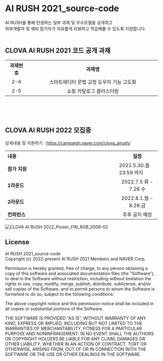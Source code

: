 # AI RUSH 2021_source-code

AI RUSH를 통해 탄생하는 일부 과제 및 우수모델을 공개하고 <br>
외부개발자 및 예비 참가자가 자유롭게 리뷰하고 학습해볼 수 있도록 지원합니다. <br>
<br>

## CLOVA AI RUSH 2021 코드 공개 과제 ##
<table>
  <tr>
    <th style="text-align:center;width:8%">과제번호</th>
    <th style="text-align:center;width:46%">과제명</th>
  </tr>
  <tr>
    <td style="text-align:center">
      2-4
    </td>
     <td style="text-align:center">
      스마트에디터 문법 교정 도우미 기능 고도화
    </td>
      <tr>
    <td style="text-align:center">
      2-5
    </td>
     <td style="text-align:center">
      쇼핑 카탈로그 클러스터링
    </td>
  </tr>
    </td>
  </tr>
</table>

<br>
<br>
<br>

## CLOVA AI RUSH 2022 모집중
상세내용 및 지원하기 : https://campaign.naver.com/clova_airush/

<table class="tbl_schedule">
  <tr>
    <th style="text-align:left;width:50%">내용</th>
    <th style="text-align:center;width:15%">일정</th>
  </tr>
  <tr>
    <td>
      <strong>참가 지원</strong><br>
    </td>
    <td>
      2022.5.30.월 23:59 까지
    </td>
  </tr>
  <tr>
    <td>
      <strong>1라운드</strong><br>
    </td>
    <td style="text-align:center">2022.7.5 화 - 7.26 수</td>
  
  </tr>
  <tr>
    <td>
      <strong>2라운드</strong><br>
    </td>
    <td style="text-align:center">2022.8.1.월 - 8.26.금</td>
  </tr>
    <tr>
    <td>
      <strong>컨퍼런스</strong><br>
    </td>
    <td style="text-align:center">추후 공지 예정</td>
  </tr>
  </tr>
</table>

![CLOVA AI RUSH 2022_Poster_FIN_RGB_0509-02](https://user-images.githubusercontent.com/34671719/167405166-19969bd0-c4fd-4fd0-ac9e-1e065f186dc8.png)


## License
AI RUSH 2021_source-code <br>
Copyright (c) 2022-present AI RUSH 2021 Members and NAVER Corp. 

Permission is hereby granted, free of charge, to any person obtaining a copy
of this software and associated documentation files (the "Software"), to deal
in the Software without restriction, including without limitation the rights
to use, copy, modify, merge, publish, distribute, sublicense, and/or sell
copies of the Software, and to permit persons to whom the Software is
furnished to do so, subject to the following conditions:

The above copyright notice and this permission notice shall be included in
all copies or substantial portions of the Software.

THE SOFTWARE IS PROVIDED "AS IS", WITHOUT WARRANTY OF ANY KIND, EXPRESS OR
IMPLIED, INCLUDING BUT NOT LIMITED TO THE WARRANTIES OF MERCHANTABILITY,
FITNESS FOR A PARTICULAR PURPOSE AND NONINFRINGEMENT.  IN NO EVENT SHALL THE
AUTHORS OR COPYRIGHT HOLDERS BE LIABLE FOR ANY CLAIM, DAMAGES OR OTHER
LIABILITY, WHETHER IN AN ACTION OF CONTRACT, TORT OR OTHERWISE, ARISING FROM,
OUT OF OR IN CONNECTION WITH THE SOFTWARE OR THE USE OR OTHER DEALINGS IN
THE SOFTWARE.
